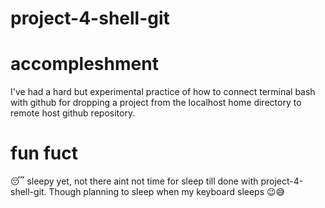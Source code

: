 # project-4-shell-git
# accompleshment
I've had a hard but experimental practice of how to connect terminal bash with github for dropping a project from the localhost home directory to remote host github repository.

# fun fuct
😴 sleepy yet, not there aint not time for sleep till done with project-4-shell-git. Though planning to sleep when my keyboard sleeps 😉😅
